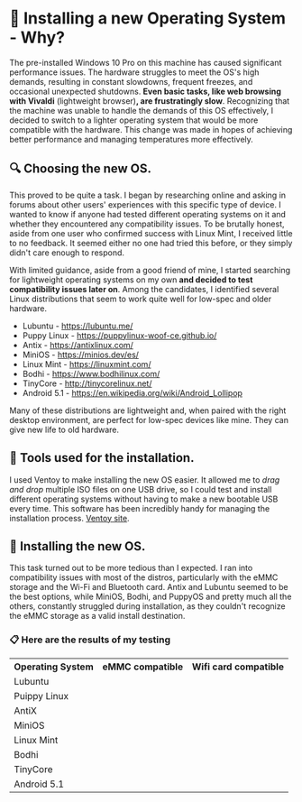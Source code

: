 # :pushpin: Installing a new Operating System - Why?
The pre-installed Windows 10 Pro on this machine has caused significant performance issues. The hardware struggles to meet the OS's high demands, resulting in constant slowdowns, frequent freezes, and occasional unexpected shutdowns. **Even basic tasks, like web browsing with Vivaldi** (lightweight browser)**, are frustratingly slow**. Recognizing that the machine was unable to handle the demands of this OS effectively, I decided to switch to a lighter operating system that would be more compatible with the hardware. This change was made in hopes of achieving better performance and managing temperatures more effectively.

## :mag: Choosing the new OS.
This proved to be quite a task. I began by researching online and asking in forums about other users' experiences with this specific type of device. I wanted to know if anyone had tested different operating systems on it and whether they encountered any compatibility issues. To be brutally honest, aside from one user who confirmed success with Linux Mint, I received little to no feedback. It seemed either no one had tried this before, or they simply didn't care enough to respond.

With limited guidance, aside from a good friend of mine, I started searching for lightweight operating systems on my own **and decided to test compatibility issues later on**. Among the candidates, I identified several Linux distributions that seem to work quite well for low-spec and older hardware.

- Lubuntu - https://lubuntu.me/
- Puppy Linux - https://puppylinux-woof-ce.github.io/
- Antix - https://antixlinux.com/
- MiniOS - https://minios.dev/es/
- Linux Mint - https://linuxmint.com/
- Bodhi - https://www.bodhilinux.com/
- TinyCore - http://tinycorelinux.net/
- Android 5.1 - https://en.wikipedia.org/wiki/Android_Lollipop

Many of these distributions are lightweight and, when paired with the right desktop environment, are perfect for low-spec devices like mine. They can give new life to old hardware.

## :wrench: Tools used for the installation.
I used Ventoy to make installing the new OS easier. It allowed me to _drag and drop_ multiple ISO files on one USB drive, so I could test and install different operating systems without having to make a new bootable USB every time. This software has been incredibly handy for managing the installation process.
[Ventoy site](https://www.ventoy.net/en/index.html).

## :floppy_disk: Installing the new OS.
This task turned out to be more tedious than I expected. I ran into compatibility issues with most of the distros, particularly with the eMMC storage and the Wi-Fi and Bluetooth card. Antix and Lubuntu seemed to be the best options, while MiniOS, Bodhi, and PuppyOS and pretty much all the others, constantly struggled during installation, as they couldn't recognize the eMMC storage as a valid install destination.

### :clipboard: Here are the results of my testing
<table>
    <tr>
        <th>Operating System</th>
        <th>eMMC compatible</th>
        <th>Wifi card compatible</th>
    </tr>
    <tr>
        <td>Lubuntu</td>
        <td></td>
        <td></td>
    </tr>
    <tr>
        <td>Puippy Linux</td>
        <td></td>
        <td></td>
    </tr>
    <tr>
        <td>AntiX</td>
        <td></td>
        <td></td>
    </tr>
    <tr>
        <td>MiniOS</td>
        <td></td>
        <td></td>
    </tr>
    <tr>
        <td>Linux Mint</td>
        <td></td>
        <td></td>
    </tr>
    <tr>
        <td>Bodhi</td>
        <td></td>
        <td></td>
    </tr>
    <tr>
        <td>TinyCore</td>
        <td></td>
        <td></td>
    </tr>
    <tr>
        <td>Android 5.1</td>
        <td></td>
        <td></td>
    </tr>
</table>
